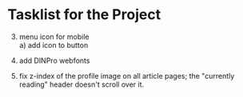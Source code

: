 # Tasklist for the Project

3) menu icon for mobile  
a) add icon to button

4) add DINPro webfonts

5) fix z-index of the profile image on all article pages; the "currently reading" header doesn't scroll over it. 
